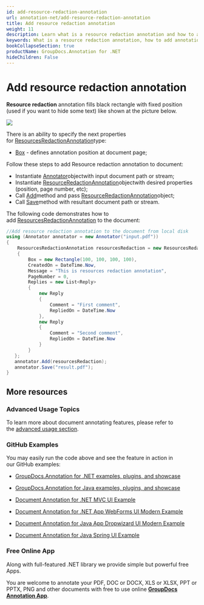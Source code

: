 ```yaml
---
id: add-resource-redaction-annotation
url: annotation-net/add-resource-redaction-annotation
title: Add resource redaction annotation
weight: 11
description: Learn what is a resource redaction annotation and how to add it to a document programmatically using GroupDocs.Annotation for .NET.
keywords: What is a resource redaction annotation, how to add annotation, add resource redaction annotation
bookCollapseSection: true
productName: GroupDocs.Annotation for .NET
hideChildren: False
---
```


# Add resource redaction annotation

**Resource redaction** annotation fills black rectangle with fixed position (used if you want to hide some text) like shown at the picture below. 

![](annotation-net/developer-guide/basic-usage/add-annotation-to-the-document/add-resource-redaction-annotation/87359510.png)

There is an ability to specify the next properties for [ResourcesRedactionAnnotation](https://apireference.groupdocs.com/net/annotation/groupdocs.annotation.models.annotationmodels/resourcesredactionannotation)type:

*   [Box](https://apireference.groupdocs.com/annotation/net/groupdocs.annotation.models.annotationmodels/resourcesredactionannotation/properties/box) \- defines annotation position at document page;  
      
    

Follow these steps to add Resource redaction annotation to document:

*   Instantiate [Annotator](https://apireference.groupdocs.com/net/annotation/groupdocs.annotation/annotator)objectwith input document path or stream;
*   Instantiate [ResourceRedactionAnnotation](https://apireference.groupdocs.com/net/annotation/groupdocs.annotation.models.annotationmodels/resourcesredactionannotation)objectwith desired properties (position, page number, etc);
*   Call [Add](https://apireference.groupdocs.com/net/annotation/groupdocs.annotation/annotator/methods/add)method and pass [ResourceRedactionAnnotation](https://apireference.groupdocs.com/net/annotation/groupdocs.annotation.models.annotationmodels/resourcesredactionannotation)object;
*   Call [Save](https://apireference.groupdocs.com/net/annotation/groupdocs.annotation/annotator/methods/save/index)method with resultant document path or stream.

The following code demonstrates how to add [ResourcesRedactionAnnotation](https://apireference.groupdocs.com/net/annotation/groupdocs.annotation.models.annotationmodels/resourcesredactionannotation) to the document:

```csharp
//Add resource redaction annotation to the document from local disk
using (Annotator annotator = new Annotator("input.pdf"))
{
	ResourcesRedactionAnnotation resourcesRedaction = new ResourcesRedactionAnnotation
    {
    	Box = new Rectangle(100, 100, 100, 100),
        CreatedOn = DateTime.Now,
        Message = "This is resources redaction annotation",
        PageNumber = 0,
        Replies = new List<Reply>
        {
        	new Reply
            {
            	Comment = "First comment",
                RepliedOn = DateTime.Now
            },
            new Reply
            {
            	Comment = "Second comment",
                RepliedOn = DateTime.Now
            }
        }
   };
   annotator.Add(resourcesRedaction);
   annotator.Save("result.pdf");
} 

```

## More resources

### Advanced Usage Topics

To learn more about document annotating features, please refer to the [advanced usage section](https://docs.groupdocs.com/display/annotationnet/Advanced+usage).

### GitHub Examples

You may easily run the code above and see the feature in action in our GitHub examples:

*   [GroupDocs.Annotation for .NET examples, plugins, and showcase](https://github.com/groupdocs-annotation/GroupDocs.Annotation-for-.NET)
    
*   [GroupDocs.Annotation for Java examples, plugins, and showcase](https://github.com/groupdocs-annotation/GroupDocs.Annotation-for-Java)
    
*   [Document Annotation for .NET MVC UI Example](https://github.com/groupdocs-annotation/GroupDocs.Annotation-for-.NET-MVC) 
    
*   [Document Annotation for .NET App WebForms UI Modern Example](https://github.com/groupdocs-annotation/GroupDocs.Annotation-for-.NET-WebForms)
    
*   [Document Annotation for Java App Dropwizard UI Modern Example](https://github.com/groupdocs-annotation/GroupDocs.Annotation-for-Java-Dropwizard)
    
*   [Document Annotation for Java Spring UI Example](https://github.com/groupdocs-annotation/GroupDocs.Annotation-for-Java-Spring)
    

### Free Online App

Along with full-featured .NET library we provide simple but powerful free Apps.

You are welcome to annotate your PDF, DOC or DOCX, XLS or XLSX, PPT or PPTX, PNG and other documents with free to use online **[GroupDocs Annotation App](https://products.groupdocs.app/annotation)**.
